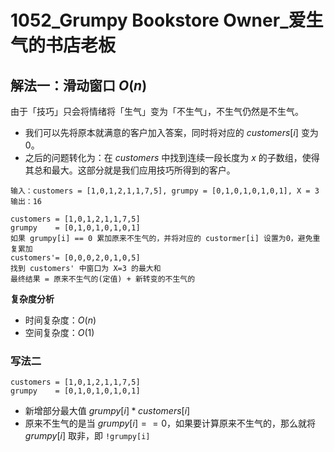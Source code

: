 # 1052_Grumpy Bookstore Owner_爱生气的书店老板

## 解法一：滑动窗口 $O(n)$

由于「技巧」只会将情绪将「生气」变为「不生气」，不生气仍然是不生气。
- 我们可以先将原本就满意的客户加入答案，同时将对应的 $customers[i]$ 变为 $0$。
- 之后的问题转化为：在 $customers$ 中找到连续一段长度为 $x$ 的子数组，使得其总和最大。这部分就是我们应用技巧所得到的客户。

```
输入：customers = [1,0,1,2,1,1,7,5], grumpy = [0,1,0,1,0,1,0,1], X = 3
输出：16

customers = [1,0,1,2,1,1,7,5]
grumpy    = [0,1,0,1,0,1,0,1]
如果 grumpy[i] == 0 累加原来不生气的，并将对应的 custormer[i] 设置为0，避免重复累加
customers'= [0,0,0,2,0,1,0,5]
找到 customers' 中窗口为 X=3 的最大和
最终结果 = 原来不生气的(定值) + 新转变的不生气的
```

**复杂度分析**
- 时间复杂度：$O(n)$
- 空间复杂度：$O(1)$

### 写法二
```
customers = [1,0,1,2,1,1,7,5]
grumpy    = [0,1,0,1,0,1,0,1]
```
- 新增部分最大值 $grumpy[i] * customers[i]$
- 原来不生气的是当 $grumpy[i]==0$，如果要计算原来不生气的，那么就将 $grumpy[i]$ 取非，即 `!grumpy[i]`
